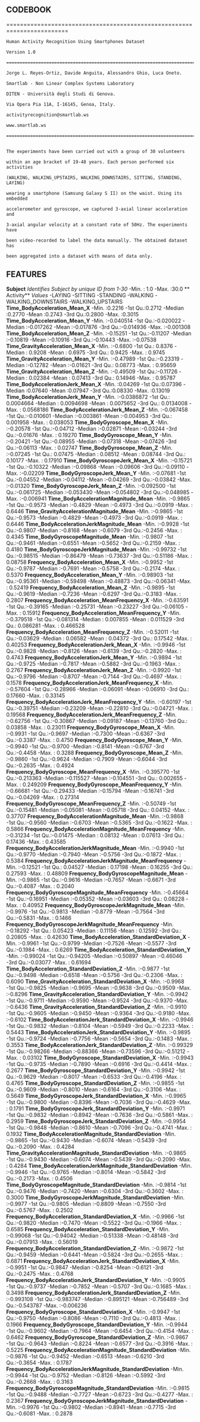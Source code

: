 ## CODEBOOK========================================================================    Human Activity Recognition Using Smartphones Dataset    Version 1.0    ========================================================================    Jorge L. Reyes-Ortiz, Davide Anguita, Alessandro Ghio, Luca Oneto.    Smartlab - Non Linear Complex Systems Laboratory    DITEN - Università degli Studi di Genova.    Via Opera Pia 11A, I-16145, Genoa, Italy.    activityrecognition@smartlab.ws    www.smartlab.ws    ========================================================================    The experiments have been carried out with a group of 30 volunteers    within an age bracket of 19-48 years. Each person performed six activities    (WALKING, WALKING_UPSTAIRS, WALKING_DOWNSTAIRS, SITTING, STANDING, LAYING)    wearing a smartphone (Samsung Galaxy S II) on the waist. Using its embedded    accelerometer and gyroscope, we captured 3-axial linear acceleration and    3-axial angular velocity at a constant rate of 50Hz. The experiments have    been video-recorded to label the data manually. The obtained dataset has    been aggregated into a dataset with means of data only.## FEATURES  **Subject**    *Identifies Subject by unique ID from 1-30*      -Min.   : 1.0      -Max.   :30.0  ** Activity**    *Values*      -LAYING      -SITTING      -STANDING      -WALKING      -WALKING_DOWNSTAIRS      -WALKING_UPSTAIRS  **Time_BodyAcceleration_Mean_X**    -Min.   :0.2216    -1st Qu.:0.2712    -Median :0.2770    -Mean   :0.2743    -3rd Qu.:0.2800    -Max.   :0.3015  **Time_BodyAcceleration_Mean_Y**  -Min.   :-0.040514  -1st Qu.:-0.020022  -Median :-0.017262  -Mean   :-0.017876  -3rd Qu.:-0.014936  -Max.   :-0.001308  **Time_BodyAcceleration_Mean_Z**  -Min.   :-0.15251  -1st Qu.:-0.11207  -Median :-0.10819  -Mean   :-0.10916  -3rd Qu.:-0.10443  -Max.   :-0.07538  **Time_GravityAcceleration_Mean_X**  -Min.   :-0.6800  -1st Qu.: 0.8376  -Median : 0.9208  -Mean   : 0.6975  -3rd Qu.: 0.9425  -Max.   : 0.9745  **Time_GravityAcceleration_Mean_Y**  -Min.   :-0.47989  -1st Qu.:-0.23319  -Median :-0.12782  -Mean   :-0.01621  -3rd Qu.: 0.08773  -Max.   : 0.95659  **Time_GravityAcceleration_Mean_Z**  -Min.   :-0.49509  -1st Qu.:-0.11726  -Median : 0.02384  -Mean   : 0.07413  -3rd Qu.: 0.14946  -Max.   : 0.95787  **Time_BodyAccelerationJerk_Mean_X**  -Min.   :0.04269  -1st Qu.:0.07396  -Median :0.07640  -Mean   :0.07947  -3rd Qu.:0.08330  -Max.   :0.13019  **Time_BodyAccelerationJerk_Mean_Y**  -Min.   :-0.0386872  -1st Qu.: 0.0004664  -Median : 0.0094698  -Mean   : 0.0075652  -3rd Qu.: 0.0134008  -Max.   : 0.0568186  **Time_BodyAccelerationJerk_Mean_Z**  -Min.   :-0.067458  -1st Qu.:-0.010601  -Median :-0.003861  -Mean   :-0.004953  -3rd Qu.: 0.001958  -Max.   : 0.038053  **Time_BodyGyroscope_Mean_X**  -Min.   :-0.20578  -1st Qu.:-0.04712  -Median :-0.02871  -Mean   :-0.03244  -3rd Qu.:-0.01676  -Max.   : 0.19270  **Time_BodyGyroscope_Mean_Y**  -Min.   :-0.20421  -1st Qu.:-0.08955  -Median :-0.07318  -Mean   :-0.07426  -3rd Qu.:-0.06113  -Max.   : 0.02747  **Time_BodyGyroscope_Mean_Z**  -Min.   :-0.07245  -1st Qu.: 0.07475  -Median : 0.08512  -Mean   : 0.08744  -3rd Qu.: 0.10177  -Max.   : 0.17910  **Time_BodyGyroscopeJerk_Mean_X**  -Min.   :-0.15721  -1st Qu.:-0.10322  -Median :-0.09868  -Mean   :-0.09606  -3rd Qu.:-0.09110  -Max.   :-0.02209  **Time_BodyGyroscopeJerk_Mean_Y**  -Min.   :-0.07681  -1st Qu.:-0.04552  -Median :-0.04112  -Mean   :-0.04269  -3rd Qu.:-0.03842  -Max.   :-0.01320  **Time_BodyGyroscopeJerk_Mean_Z**  -Min.   :-0.092500  -1st Qu.:-0.061725  -Median :-0.053430  -Mean   :-0.054802  -3rd Qu.:-0.048985  -Max.   :-0.006941  **Time_BodyAccelerationMagnitude_Mean**  -Min.   :-0.9865  -1st Qu.:-0.9573  -Median :-0.4829  -Mean   :-0.4973  -3rd Qu.:-0.0919  -Max.   : 0.6446  **Time_GravityAccelerationMagnitude_Mean**  -Min.   :-0.9865  -1st Qu.:-0.9573  -Median :-0.4829  -Mean   :-0.4973  -3rd Qu.:-0.0919  -Max.   : 0.6446  **Time_BodyAccelerationJerkMagnitude_Mean**  -Min.   :-0.9928  -1st Qu.:-0.9807  -Median :-0.8168  -Mean   :-0.6079  -3rd Qu.:-0.2456  -Max.   : 0.4345  **Time_BodyGyroscopeMagnitude_Mean**  -Min.   :-0.9807  -1st Qu.:-0.9461  -Median :-0.6551  -Mean   :-0.5652  -3rd Qu.:-0.2159  -Max.   : 0.4180  **Time_BodyGyroscopeJerkMagnitude_Mean**  -Min.   :-0.99732  -1st Qu.:-0.98515  -Median :-0.86479  -Mean   :-0.73637  -3rd Qu.:-0.51186  -Max.   : 0.08758  **Frequency_BodyAcceleration_Mean_X**  -Min.   :-0.9952  -1st Qu.:-0.9787  -Median :-0.7691  -Mean   :-0.5758  -3rd Qu.:-0.2174  -Max.   : 0.5370  **Frequency_BodyAcceleration_Mean_Y**  -Min.   :-0.98903  -1st Qu.:-0.95361  -Median :-0.59498  -Mean   :-0.48873  -3rd Qu.:-0.06341  -Max.   : 0.52419  **Frequency_BodyAcceleration_Mean_Z**  -Min.   :-0.9895  -1st Qu.:-0.9619  -Median :-0.7236  -Mean   :-0.6297  -3rd Qu.:-0.3183  -Max.   : 0.2807  **Frequency_BodyAcceleration_MeanFrequency_X**  -Min.   :-0.63591  -1st Qu.:-0.39165  -Median :-0.25731  -Mean   :-0.23227  -3rd Qu.:-0.06105  -Max.   : 0.15912  **Frequency_BodyAcceleration_MeanFrequency_Y**  -Min.   :-0.379518  -1st Qu.:-0.081314  -Median : 0.007855  -Mean   : 0.011529  -3rd Qu.: 0.086281  -Max.   : 0.466528  **Frequency_BodyAcceleration_MeanFrequency_Z**  -Min.   :-0.52011  -1st Qu.:-0.03629  -Median : 0.06582  -Mean   : 0.04372  -3rd Qu.: 0.17542  -Max.   : 0.40253  **Frequency_BodyAccelerationJerk_Mean_X**  -Min.   :-0.9946  -1st Qu.:-0.9828  -Median :-0.8126  -Mean   :-0.6139  -3rd Qu.:-0.2820  -Max.   : 0.4743  **Frequency_BodyAccelerationJerk_Mean_Y**  -Min.   :-0.9894  -1st Qu.:-0.9725  -Median :-0.7817  -Mean   :-0.5882  -3rd Qu.:-0.1963  -Max.   : 0.2767  **Frequency_BodyAccelerationJerk_Mean_Z**  -Min.   :-0.9920  -1st Qu.:-0.9796  -Median :-0.8707  -Mean   :-0.7144  -3rd Qu.:-0.4697  -Max.   : 0.1578  **Frequency_BodyAccelerationJerk_MeanFrequency_X**  -Min.   :-0.57604  -1st Qu.:-0.28966  -Median :-0.06091  -Mean   :-0.06910  -3rd Qu.: 0.17660  -Max.   : 0.33145  **Frequency_BodyAccelerationJerk_MeanFrequency_Y**  -Min.   :-0.60197  -1st Qu.:-0.39751  -Median :-0.23209  -Mean   :-0.22810  -3rd Qu.:-0.04721  -Max.   : 0.19568  **Frequency_BodyAccelerationJerk_MeanFrequency_Z**  -Min.   :-0.62756  -1st Qu.:-0.30867  -Median :-0.09187  -Mean   :-0.13760  -3rd Qu.: 0.03858  -Max.   : 0.23011  **Frequency_BodyGyroscope_Mean_X**  -Min.   :-0.9931  -1st Qu.:-0.9697  -Median :-0.7300  -Mean   :-0.6367  -3rd Qu.:-0.3387  -Max.   : 0.4750  **Frequency_BodyGyroscope_Mean_Y**  -Min.   :-0.9940  -1st Qu.:-0.9700  -Median :-0.8141  -Mean   :-0.6767  -3rd Qu.:-0.4458  -Max.   : 0.3288  **Frequency_BodyGyroscope_Mean_Z**  -Min.   :-0.9860  -1st Qu.:-0.9624  -Median :-0.7909  -Mean   :-0.6044  -3rd Qu.:-0.2635  -Max.   : 0.4924  **Frequency_BodyGyroscope_MeanFrequency_X**  -Min.   :-0.395770  -1st Qu.:-0.213363  -Median :-0.115527  -Mean   :-0.104551  -3rd Qu.: 0.002655  -Max.   : 0.249209  **Frequency_BodyGyroscope_MeanFrequency_Y**  -Min.   :-0.66681  -1st Qu.:-0.29433  -Median :-0.15794  -Mean   :-0.16741  -3rd Qu.:-0.04269  -Max.   : 0.27314  **Frequency_BodyGyroscope_MeanFrequency_Z**  -Min.   :-0.50749  -1st Qu.:-0.15481  -Median :-0.05081  -Mean   :-0.05718  -3rd Qu.: 0.04152  -Max.   : 0.37707  **Frequency_BodyAccelerationMagnitude_Mean**  -Min.   :-0.9868  -1st Qu.:-0.9560  -Median :-0.6703  -Mean   :-0.5365  -3rd Qu.:-0.1622  -Max.   : 0.5866  **Frequency_BodyAccelerationMagnitude_MeanFrequency**  -Min.   :-0.31234  -1st Qu.:-0.01475  -Median : 0.08132  -Mean   : 0.07613  -3rd Qu.: 0.17436  -Max.   : 0.43585  **Frequency_BodyAccelerationJerkMagnitude_Mean**  -Min.   :-0.9940  -1st Qu.:-0.9770  -Median :-0.7940  -Mean   :-0.5756  -3rd Qu.:-0.1872  -Max.   : 0.5384  **Frequency_BodyAccelerationJerkMagnitude_MeanFrequency**  -Min.   :-0.12521  -1st Qu.: 0.04527  -Median : 0.17198  -Mean   : 0.16255  -3rd Qu.: 0.27593  -Max.   : 0.48809  **Frequency_BodyGyroscopeMagnitude_Mean**  -Min.   :-0.9865  -1st Qu.:-0.9616  -Median :-0.7657  -Mean   :-0.6671  -3rd Qu.:-0.4087  -Max.   : 0.2040  **Frequency_BodyGyroscopeMagnitude_MeanFrequency**  -Min.   :-0.45664  -1st Qu.:-0.16951  -Median :-0.05352  -Mean   :-0.03603  -3rd Qu.: 0.08228  -Max.   : 0.40952  **Frequency_BodyGyroscopeJerkMagnitude_Mean**  -Min.   :-0.9976  -1st Qu.:-0.9813  -Median :-0.8779  -Mean   :-0.7564  -3rd Qu.:-0.5831  -Max.   : 0.1466  **Frequency_BodyGyroscopeJerkMagnitude_MeanFrequency**  -Min.   :-0.18292  -1st Qu.: 0.05423  -Median : 0.11156  -Mean   : 0.12592  -3rd Qu.: 0.20805  -Max.   : 0.42630  **Time_BodyAcceleration_StandardDeviation_X**  -Min.   :-0.9961  -1st Qu.:-0.9799  -Median :-0.7526  -Mean   :-0.5577  -3rd Qu.:-0.1984  -Max.   : 0.6269  **Time_BodyAcceleration_StandardDeviation_Y**  -Min.   :-0.99024  -1st Qu.:-0.94205  -Median :-0.50897  -Mean   :-0.46046  -3rd Qu.:-0.03077  -Max.   : 0.61694  **Time_BodyAcceleration_StandardDeviation_Z**  -Min.   :-0.9877  -1st Qu.:-0.9498  -Median :-0.6518  -Mean   :-0.5756  -3rd Qu.:-0.2306  -Max.   : 0.6090  **Time_GravityAcceleration_StandardDeviation_X**  -Min.   :-0.9968  -1st Qu.:-0.9825  -Median :-0.9695  -Mean   :-0.9638  -3rd Qu.:-0.9509  -Max.   :-0.8296  **Time_GravityAcceleration_StandardDeviation_Y**  -Min.   :-0.9942  -1st Qu.:-0.9711  -Median :-0.9590  -Mean   :-0.9524  -3rd Qu.:-0.9370  -Max.   :-0.6436  **Time_GravityAcceleration_StandardDeviation_Z**  -Min.   :-0.9910  -1st Qu.:-0.9605  -Median :-0.9450  -Mean   :-0.9364  -3rd Qu.:-0.9180  -Max.   :-0.6102  **Time_BodyAccelerationJerk_StandardDeviation_X**  -Min.   :-0.9946  -1st Qu.:-0.9832  -Median :-0.8104  -Mean   :-0.5949  -3rd Qu.:-0.2233  -Max.   : 0.5443  **Time_BodyAccelerationJerk_StandardDeviation_Y**  -Min.   :-0.9895  -1st Qu.:-0.9724  -Median :-0.7756  -Mean   :-0.5654  -3rd Qu.:-0.1483  -Max.   : 0.3553  **Time_BodyAccelerationJerk_StandardDeviation_Z**  -Min.   :-0.99329  -1st Qu.:-0.98266  -Median :-0.88366  -Mean   :-0.73596  -3rd Qu.:-0.51212  -Max.   : 0.03102  **Time_BodyGyroscope_StandardDeviation_X**  -Min.   :-0.9943  -1st Qu.:-0.9735  -Median :-0.7890  -Mean   :-0.6916  -3rd Qu.:-0.4414  -Max.   : 0.2677  **Time_BodyGyroscope_StandardDeviation_Y**  -Min.   :-0.9942  -1st Qu.:-0.9629  -Median :-0.8017  -Mean   :-0.6533  -3rd Qu.:-0.4196  -Max.   : 0.4765  **Time_BodyGyroscope_StandardDeviation_Z**  -Min.   :-0.9855  -1st Qu.:-0.9609  -Median :-0.8010  -Mean   :-0.6164  -3rd Qu.:-0.3106  -Max.   : 0.5649  **Time_BodyGyroscopeJerk_StandardDeviation_X**  -Min.   :-0.9965  -1st Qu.:-0.9800  -Median :-0.8396  -Mean   :-0.7036  -3rd Qu.:-0.4629  -Max.   : 0.1791  **Time_BodyGyroscopeJerk_StandardDeviation_Y**  -Min.   :-0.9971  -1st Qu.:-0.9832  -Median :-0.8942  -Mean   :-0.7636  -3rd Qu.:-0.5861  -Max.   : 0.2959  **Time_BodyGyroscopeJerk_StandardDeviation_Z**  -Min.   :-0.9954  -1st Qu.:-0.9848  -Median :-0.8610  -Mean   :-0.7096  -3rd Qu.:-0.4741  -Max.   : 0.1932  **Time_BodyAccelerationMagnitude_StandardDeviation**  -Min.   :-0.9865  -1st Qu.:-0.9430  -Median :-0.6074  -Mean   :-0.5439  -3rd Qu.:-0.2090  -Max.   : 0.4284  **Time_GravityAccelerationMagnitude_StandardDeviation**  -Min.   :-0.9865  -1st Qu.:-0.9430  -Median :-0.6074  -Mean   :-0.5439  -3rd Qu.:-0.2090  -Max.   : 0.4284  **Time_BodyAccelerationJerkMagnitude_StandardDeviation**  -Min.   :-0.9946  -1st Qu.:-0.9765  -Median :-0.8014  -Mean   :-0.5842  -3rd Qu.:-0.2173  -Max.   : 0.4506  **Time_BodyGyroscopeMagnitude_StandardDeviation**  -Min.   :-0.9814  -1st Qu.:-0.9476  -Median :-0.7420  -Mean   :-0.6304  -3rd Qu.:-0.3602  -Max.   : 0.3000  **Time_BodyGyroscopeJerkMagnitude_StandardDeviation**  -Min.   :-0.9977  -1st Qu.:-0.9805  -Median :-0.8809  -Mean   :-0.7550  -3rd Qu.:-0.5767  -Max.   : 0.2502  **Frequency_BodyAcceleration_StandardDeviation_X**  -Min.   :-0.9966  -1st Qu.:-0.9820  -Median :-0.7470  -Mean   :-0.5522  -3rd Qu.:-0.1966  -Max.   : 0.6585  **Frequency_BodyAcceleration_StandardDeviation_Y**  -Min.   :-0.99068  -1st Qu.:-0.94042  -Median :-0.51338  -Mean   :-0.48148  -3rd Qu.:-0.07913  -Max.   : 0.56019  **Frequency_BodyAcceleration_StandardDeviation_Z**  -Min.   :-0.9872  -1st Qu.:-0.9459  -Median :-0.6441  -Mean   :-0.5824  -3rd Qu.:-0.2655  -Max.   : 0.6871  **Frequency_BodyAccelerationJerk_StandardDeviation_X**  -Min.   :-0.9951  -1st Qu.:-0.9847  -Median :-0.8254  -Mean   :-0.6121  -3rd Qu.:-0.2475  -Max.   : 0.4768  **Frequency_BodyAccelerationJerk_StandardDeviation_Y**  -Min.   :-0.9905  -1st Qu.:-0.9737  -Median :-0.7852  -Mean   :-0.5707  -3rd Qu.:-0.1685  -Max.   : 0.3498  **Frequency_BodyAccelerationJerk_StandardDeviation_Z**  -Min.   :-0.993108  -1st Qu.:-0.983747  -Median :-0.895121  -Mean   :-0.756489  -3rd Qu.:-0.543787  -Max.   :-0.006236  **Frequency_BodyGyroscope_StandardDeviation_X**  -Min.   :-0.9947  -1st Qu.:-0.9750  -Median :-0.8086  -Mean   :-0.7110  -3rd Qu.:-0.4813  -Max.   : 0.1966  **Frequency_BodyGyroscope_StandardDeviation_Y**  -Min.   :-0.9944  -1st Qu.:-0.9602  -Median :-0.7964  -Mean   :-0.6454  -3rd Qu.:-0.4154  -Max.   : 0.6462  **Frequency_BodyGyroscope_StandardDeviation_Z**  -Min.   :-0.9867  -1st Qu.:-0.9643  -Median :-0.8224  -Mean   :-0.6577  -3rd Qu.:-0.3916  -Max.   : 0.5225  **Frequency_BodyAccelerationMagnitude_StandardDeviation**  -Min.   :-0.9876  -1st Qu.:-0.9452  -Median :-0.6513  -Mean   :-0.6210  -3rd Qu.:-0.3654  -Max.   : 0.1787  **Frequency_BodyAccelerationJerkMagnitude_StandardDeviation**  -Min.   :-0.9944  -1st Qu.:-0.9752  -Median :-0.8126  -Mean   :-0.5992  -3rd Qu.:-0.2668  -Max.   : 0.3163  **Frequency_BodyGyroscopeMagnitude_StandardDeviation**  -Min.   :-0.9815  -1st Qu.:-0.9488  -Median :-0.7727  -Mean   :-0.6723  -3rd Qu.:-0.4277  -Max.   : 0.2367  **Frequency_BodyGyroscopeJerkMagnitude_StandardDeviation**  -Min.   :-0.9976  -1st Qu.:-0.9802  -Median :-0.8941  -Mean   :-0.7715  -3rd Qu.:-0.6081  -Max.   : 0.2878